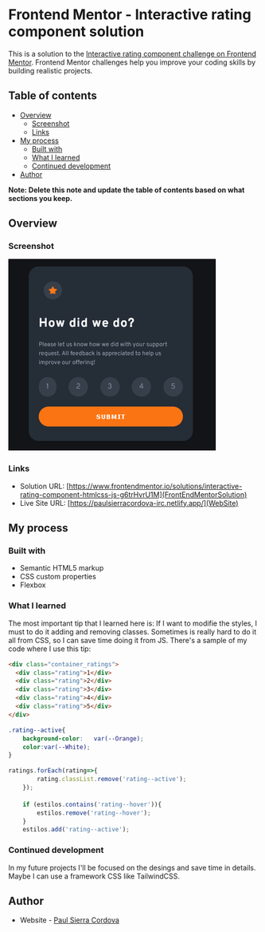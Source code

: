 # Frontend Mentor - Interactive rating component solution

This is a solution to the [Interactive rating component challenge on Frontend Mentor](https://www.frontendmentor.io/challenges/interactive-rating-component-koxpeBUmI). Frontend Mentor challenges help you improve your coding skills by building realistic projects. 

## Table of contents

- [Overview](#overview)
  - [Screenshot](#screenshot)
  - [Links](#links)
- [My process](#my-process)
  - [Built with](#built-with)
  - [What I learned](#what-i-learned)
  - [Continued development](#continued-development)
- [Author](#author)

**Note: Delete this note and update the table of contents based on what sections you keep.**

## Overview

### Screenshot

![](images/screenshot.png)

### Links

- Solution URL: [https://www.frontendmentor.io/solutions/interactive-rating-component-htmlcss-js-g6trHvrU1M](FrontEndMentorSolution)
- Live Site URL: [https://paulsierracordova-irc.netlify.app/](WebSite)

## My process

### Built with

- Semantic HTML5 markup
- CSS custom properties
- Flexbox

### What I learned

The most important tip that I learned here is:
If I want to modifie the styles, I must to do it adding and removing classes. Sometimes is really hard to do it all from CSS, so I can save time doing it from JS.
There's a sample of my code where I use this tip:

```html
<div class="container_ratings">
  <div class="rating">1</div>
  <div class="rating">2</div>
  <div class="rating">3</div>
  <div class="rating">4</div>
  <div class="rating">5</div>
</div>
```
```css
.rating--active{
    background-color:   var(--Orange);
    color:var(--White);
} 
```
```js
ratings.forEach(rating=>{
        rating.classList.remove('rating--active');
    });
       
    if (estilos.contains('rating--hover')){
        estilos.remove('rating--hover');
    }
    estilos.add('rating--active');
```
### Continued development

In my future projects I'll be focused on the desings and save time in details. Maybe I can use a framework CSS like TailwindCSS.

## Author

- Website - [Paul Sierra Cordova](https://paulsierracordova-irc.netlify.app/)
